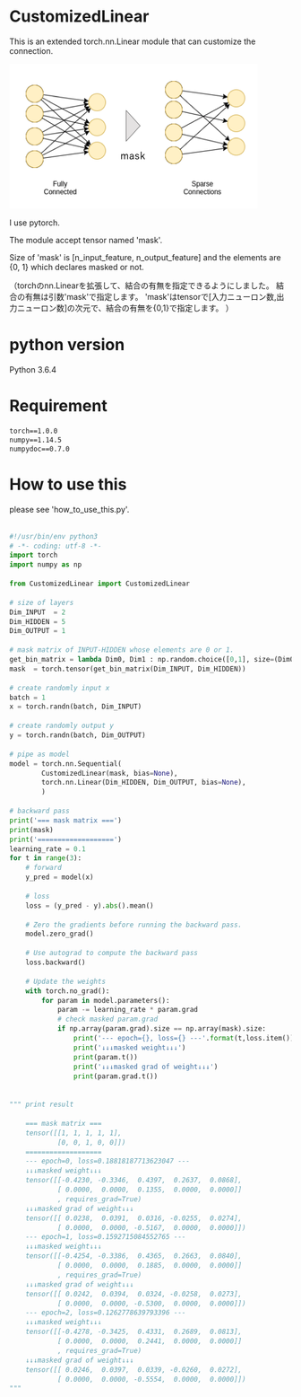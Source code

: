 # CustomizedLinear

This is an extended torch.nn.Linear module that can customize the connection.

![what is mask](./doc/img/what_mask.png)

I use pytorch.

The module accept tensor named 'mask'.

Size of 'mask' is [n_input_feature, n_output_feature]
and the elements are {0, 1} which declares masked or not.

（torchのnn.Linearを拡張して、結合の有無を指定できるようにしました。
結合の有無は引数'mask'で指定します。
'mask'はtensorで[入力ニューロン数,出力ニューロン数]の次元で、結合の有無を{0,1}で指定します。
）

# python version
Python 3.6.4


# Requirement
```
torch==1.0.0
numpy==1.14.5
numpydoc==0.7.0
```

# How to use this

please see 'how_to_use_this.py'.


``` python

#!/usr/bin/env python3
# -*- coding: utf-8 -*-
import torch
import numpy as np

from CustomizedLinear import CustomizedLinear

# size of layers
Dim_INPUT  = 2
Dim_HIDDEN = 5
Dim_OUTPUT = 1

# mask matrix of INPUT-HIDDEN whose elements are 0 or 1.
get_bin_matrix = lambda Dim0, Dim1 : np.random.choice([0,1], size=(Dim0, Dim1))
mask  = torch.tensor(get_bin_matrix(Dim_INPUT, Dim_HIDDEN))

# create randomly input x
batch = 1
x = torch.randn(batch, Dim_INPUT)

# create randomly output y 
y = torch.randn(batch, Dim_OUTPUT)

# pipe as model
model = torch.nn.Sequential(
        CustomizedLinear(mask, bias=None),
        torch.nn.Linear(Dim_HIDDEN, Dim_OUTPUT, bias=None),
        )

# backward pass
print('=== mask matrix ===')
print(mask)
print('===================')
learning_rate = 0.1
for t in range(3):
    # forward
    y_pred = model(x)

    # loss
    loss = (y_pred - y).abs().mean()

    # Zero the gradients before running the backward pass.
    model.zero_grad()

    # Use autograd to compute the backward pass
    loss.backward()

    # Update the weights
    with torch.no_grad():
        for param in model.parameters():
            param -= learning_rate * param.grad
            # check masked param.grad
            if np.array(param.grad).size == np.array(mask).size:
                print('--- epoch={}, loss={} ---'.format(t,loss.item()))
                print('↓↓↓masked weight↓↓↓')
                print(param.t())
                print('↓↓↓masked grad of weight↓↓↓')
                print(param.grad.t())
    

""" print result

    === mask matrix ===
    tensor([[1, 1, 1, 1, 1],
            [0, 0, 1, 0, 0]])
    ===================
    --- epoch=0, loss=0.18818187713623047 ---
    ↓↓↓masked weight↓↓↓
    tensor([[-0.4230, -0.3346,  0.4397,  0.2637,  0.0868],
            [ 0.0000,  0.0000,  0.1355,  0.0000,  0.0000]]
            , requires_grad=True)
    ↓↓↓masked grad of weight↓↓↓
    tensor([[ 0.0238,  0.0391,  0.0316, -0.0255,  0.0274],
            [ 0.0000,  0.0000, -0.5167,  0.0000,  0.0000]])
    --- epoch=1, loss=0.1592715084552765 ---
    ↓↓↓masked weight↓↓↓
    tensor([[-0.4254, -0.3386,  0.4365,  0.2663,  0.0840],
            [ 0.0000,  0.0000,  0.1885,  0.0000,  0.0000]]
            , requires_grad=True)
    ↓↓↓masked grad of weight↓↓↓
    tensor([[ 0.0242,  0.0394,  0.0324, -0.0258,  0.0273],
            [ 0.0000,  0.0000, -0.5300,  0.0000,  0.0000]])
    --- epoch=2, loss=0.1262778639793396 ---
    ↓↓↓masked weight↓↓↓
    tensor([[-0.4278, -0.3425,  0.4331,  0.2689,  0.0813],
            [ 0.0000,  0.0000,  0.2441,  0.0000,  0.0000]]
            , requires_grad=True)
    ↓↓↓masked grad of weight↓↓↓
    tensor([[ 0.0246,  0.0397,  0.0339, -0.0260,  0.0272],
            [ 0.0000,  0.0000, -0.5554,  0.0000,  0.0000]])
"""

```
